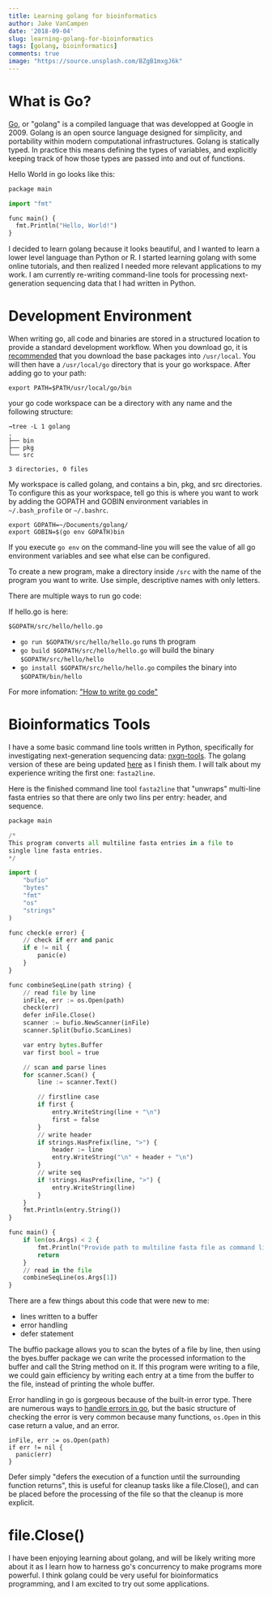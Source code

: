 ```yaml
---
title: Learning golang for bioinformatics
author: Jake VanCampen
date: '2018-09-04'
slug: learning-golang-for-bioinformatics
tags: [golang, bioinformatics]
comments: true
image: "https://source.unsplash.com/BZgB1mxgJ6k"
---
```


# What is Go? 

[Go](https://golang.org/), or "golang" is a compiled language that was developped at Google in 2009. Golang is an open source language designed for simplicity, and portability within modern computational infrastructures. Golang is statically typed. In practice this means defining the types of variables, and explicitly keeping track of how those types are passed into and out of functions.

Hello World in go looks like this: 

```python
package main

import "fmt"

func main() {
  fmt.Println("Hello, World!")
}
```

I decided to learn golang because it looks beautiful, and I wanted to learn a lower level language than Python or R. I started learning golang with some online tutorials, and then realized I needed more relevant applications to my work. I am currently re-writing command-line tools for processing next-generation sequencing data that I had written in Python. 

# Development Environment

When writing go, all code and binaries are stored in a structured location to provide a standard development workflow. When you download go, it is [recommended](https://golang.org/doc/install) that you download the base packages into `/usr/local`. You will then have a `/usr/local/go` directory that is your go workspace. After adding go to your path:

`export PATH=$PATH/usr/local/go/bin` 

your go code workspace can be a directory with any name and the following structure: 

```
→tree -L 1 golang
.
├── bin
├── pkg
└── src

3 directories, 0 files
```

My workspace is called golang, and contains a bin, pkg, and src directories. To configure this as your workspace, tell go this is where you want to work by adding the GOPATH and GOBIN environment variables in `~/.bash_profile` or `~/.bashrc`.

```
export GOPATH=~/Documents/golang/
export GOBIN=$(go env GOPATH)bin
```

If you execute `go env` on the command-line you will see the value of all go environment variables and see what else can be configured. 

To create a new program, make a directory inside `/src` with the name of the program you want to write. Use simple, descriptive names with only letters. 

There are multiple ways to run go code:

If hello.go is here:

`$GOPATH/src/hello/hello.go`

 - `go run $GOPATH/src/hello/hello.go` runs th program 
 - `go build $GOPATH/src/hello/hello.go` will build the binary `$GOPATH/src/hello/hello` 
 - `go install $GOPATH/src/hello/hello.go` compiles the binary into `$GOPATH/bin/hello` 

For more infomation: ["How to write go code"](https://golang.org/doc/code.html)

# Bioinformatics Tools

I have a some basic command line tools written in Python, specifically for investigating next-generation sequencing data: [nxgn-tools](https://github.com/jakevc/nxgn-tools). The golang version of these are being updated [here](https://github.com/jakevc/nxgnTools) as I finish them. I will talk about my experience writing the first one: `fasta2line`. 

Here is the finished command line tool `fasta2line` that "unwraps" multi-line fasta entries so that there are only two lins per entry: header, and sequence.

```python
package main

/*
This program converts all multiline fasta entries in a file to
single line fasta entries.
*/

import (
	"bufio"
	"bytes"
	"fmt"
	"os"
	"strings"
)

func check(e error) {
	// check if err and panic
	if e != nil {
		panic(e)
	}
}

func combineSeqLine(path string) {
	// read file by line
	inFile, err := os.Open(path)
	check(err)
	defer inFile.Close()
	scanner := bufio.NewScanner(inFile)
	scanner.Split(bufio.ScanLines)

	var entry bytes.Buffer
	var first bool = true

	// scan and parse lines
	for scanner.Scan() {
		line := scanner.Text()

		// firstline case
		if first {
			entry.WriteString(line + "\n")
			first = false
		}
		// write header
		if strings.HasPrefix(line, ">") {
			header := line
			entry.WriteString("\n" + header + "\n")
		}
		// write seq
		if !strings.HasPrefix(line, ">") {
			entry.WriteString(line)
		}
	}
	fmt.Println(entry.String())
}

func main() {
	if len(os.Args) < 2 {
		fmt.Println("Provide path to multiline fasta file as command line argument")
		return
	}
	// read in the file
	combineSeqLine(os.Args[1])
}
```

There are a few things about this code that were new to me: 

  - lines written to a buffer
  - error handling
  - defer statement 
  
  
The buffio package allows you to scan the bytes of a file by line, then using the byes.buffer package we can write the processed information to the buffer and call the String method on it. If this program were writing to a file, we could gain efficiency by writing each entry at a time from the buffer to the file, instead of printing the whole buffer. 

Error handling in go is gorgeous because of the built-in error type. There are numerous ways to [handle errors in go](https://blog.golang.org/error-handling-and-go), but the basic structure of checking the error is very common because many functions, `os.Open` in this case return a value, and an error. 

```
inFile, err := os.Open(path)
if err != nil {
  panic(err)
}
```
  
Defer simply "defers the execution of a function until the surrounding function returns", this is useful for cleanup tasks like a file.Close(), and can be placed before the processing of the file so that the cleanup is more explicit.

# file.Close()

I have been enjoying learning about golang, and will be likely writing more about it as I learn how to harness go's concurrency to make programs more powerful. I think golang could be very useful for bioinformatics programming, and I am excited to try out some applications.
